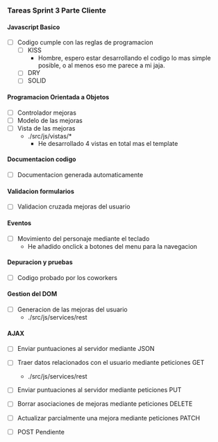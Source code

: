 ### Tareas Sprint 3 Parte Cliente

#### Javascript Basico

- [ ] Codigo cumple con las reglas de programacion
    - [ ] KISS
        - Hombre, espero estar desarrollando el codigo lo mas simple posible, o al menos eso me parece a mi jaja.
    - [ ] DRY
    - [ ] SOLID

#### Programacion Orientada a Objetos

- [ ] Controlador mejoras
- [ ] Modelo de las mejoras
- [ ] Vista de las mejoras
    - ./src/js/vistas/* 
        - He desarrollado 4 vistas en total mas el template

#### Documentacion codigo

- [ ] Documentacion generada automaticamente

#### Validacion formularios

- [ ] Validacion cruzada mejoras del usuario

#### Eventos

- [ ] Movimiento del personaje mediante el teclado
    - He añadido onclick a botones del menu para la navegacion


#### Depuracion y pruebas

- [ ] Codigo probado por los coworkers

#### Gestion del DOM

- [ ] Generacion de las mejoras del usuario
    - ./src/js/services/rest

#### AJAX

- [ ] Enviar puntuaciones al servidor mediante JSON
- [ ] Traer datos relacionados con el usuario mediante peticiones GET
    - ./src/js/services/rest

- [ ] Enviar puntuaciones al servidor mediante peticiones PUT
- [ ] Borrar asociaciones de mejoras mediante peticiones DELETE
- [ ] Actualizar parcialmente una mejora mediante peticiones PATCH
- [ ] POST Pendiente

